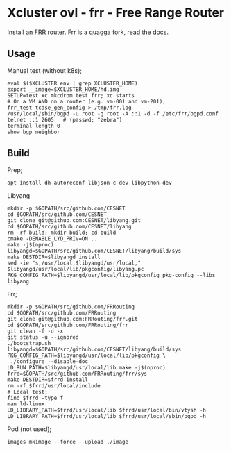 # Xcluster ovl - frr - Free Range Router

Install an [FRR](https://frrouting.org/) router. Frr is a quagga fork,
read the [docs](http://docs.frrouting.org/en/latest/).


## Usage

Manual test (without k8s);
```
eval $($XCLUSTER env | grep XCLUSTER_HOME)
export __image=$XCLUSTER_HOME/hd.img
SETUP=test xc mkcdrom test frr; xc starts
# On a VM AND on a router (e.g. vm-001 and vm-201);
frr_test tcase_gen_config > /tmp/frr.log
/usr/local/sbin/bgpd -u root -g root -A ::1 -d -f /etc/frr/bgpd.conf
telnet ::1 2605   # (passwd; "zebra")
terminal length 0
show bgp neighbor
```


## Build

Prep;
```
apt install dh-autoreconf libjson-c-dev libpython-dev
```

Libyang
```
mkdir -p $GOPATH/src/github.com/CESNET
cd $GOPATH/src/github.com/CESNET
git clone git@github.com:CESNET/libyang.git
cd $GOPATH/src/github.com/CESNET/libyang
rm -rf build; mkdir build; cd build
cmake -DENABLE_LYD_PRIV=ON ..
make -j$(nproc)
libyangd=$GOPATH/src/github.com/CESNET/libyang/build/sys
make DESTDIR=$libyangd install
sed -ie "s,/usr/local,$libyangd/usr/local," $libyangd/usr/local/lib/pkgconfig/libyang.pc
PKG_CONFIG_PATH=$libyangd/usr/local/lib/pkgconfig pkg-config --libs libyang
```

Frr;
```
mkdir -p $GOPATH/src/github.com/FRRouting
cd $GOPATH/src/github.com/FRRouting
git clone git@github.com:FRRouting/frr.git
cd $GOPATH/src/github.com/FRRouting/frr
git clean -f -d -x
git status -u --ignored
./bootstrap.sh
libyangd=$GOPATH/src/github.com/CESNET/libyang/build/sys
PKG_CONFIG_PATH=$libyangd/usr/local/lib/pkgconfig \
 ./configure --disable-doc
LD_RUN_PATH=$libyangd/usr/local/lib make -j$(nproc)
frrd=$GOPATH/src/github.com/FRRouting/frr/sys
make DESTDIR=$frrd install
rm -rf $frrd/usr/local/include
# Local test;
find $frrd -type f
man ld-linux
LD_LIBRARY_PATH=$frrd/usr/local/lib $frrd/usr/local/bin/vtysh -h
LD_LIBRARY_PATH=$frrd/usr/local/lib $frrd/usr/local/sbin/bgpd -h
```

Pod (not used);
```
images mkimage --force --upload ./image
```

